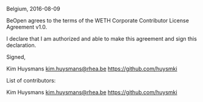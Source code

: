 Belgium, 2016-08-09

BeOpen agrees to the terms of the WETH Corporate Contributor License
Agreement v1.0.

I declare that I am authorized and able to make this agreement and sign this
declaration.

Signed,

Kim Huysmans kim.huysmans@rhea.be https://github.com/huysmki

List of contributors:

Kim Huysmans kim.huysmans@rhea.be https://github.com/huysmki
